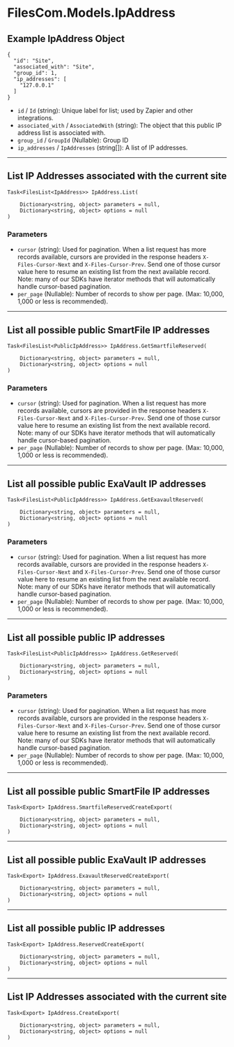 # FilesCom.Models.IpAddress

## Example IpAddress Object

```
{
  "id": "Site",
  "associated_with": "Site",
  "group_id": 1,
  "ip_addresses": [
    "127.0.0.1"
  ]
}
```

* `id` / `Id`  (string): Unique label for list; used by Zapier and other integrations.
* `associated_with` / `AssociatedWith`  (string): The object that this public IP address list is associated with.
* `group_id` / `GroupId`  (Nullable<Int64>): Group ID
* `ip_addresses` / `IpAddresses`  (string[]): A list of IP addresses.


---

## List IP Addresses associated with the current site

```
Task<FilesList<IpAddress>> IpAddress.List(
    
    Dictionary<string, object> parameters = null,
    Dictionary<string, object> options = null
)
```

### Parameters

* `cursor` (string): Used for pagination.  When a list request has more records available, cursors are provided in the response headers `X-Files-Cursor-Next` and `X-Files-Cursor-Prev`.  Send one of those cursor value here to resume an existing list from the next available record.  Note: many of our SDKs have iterator methods that will automatically handle cursor-based pagination.
* `per_page` (Nullable<Int64>): Number of records to show per page.  (Max: 10,000, 1,000 or less is recommended).


---

## List all possible public SmartFile IP addresses

```
Task<FilesList<PublicIpAddress>> IpAddress.GetSmartfileReserved(
    
    Dictionary<string, object> parameters = null,
    Dictionary<string, object> options = null
)
```

### Parameters

* `cursor` (string): Used for pagination.  When a list request has more records available, cursors are provided in the response headers `X-Files-Cursor-Next` and `X-Files-Cursor-Prev`.  Send one of those cursor value here to resume an existing list from the next available record.  Note: many of our SDKs have iterator methods that will automatically handle cursor-based pagination.
* `per_page` (Nullable<Int64>): Number of records to show per page.  (Max: 10,000, 1,000 or less is recommended).


---

## List all possible public ExaVault IP addresses

```
Task<FilesList<PublicIpAddress>> IpAddress.GetExavaultReserved(
    
    Dictionary<string, object> parameters = null,
    Dictionary<string, object> options = null
)
```

### Parameters

* `cursor` (string): Used for pagination.  When a list request has more records available, cursors are provided in the response headers `X-Files-Cursor-Next` and `X-Files-Cursor-Prev`.  Send one of those cursor value here to resume an existing list from the next available record.  Note: many of our SDKs have iterator methods that will automatically handle cursor-based pagination.
* `per_page` (Nullable<Int64>): Number of records to show per page.  (Max: 10,000, 1,000 or less is recommended).


---

## List all possible public IP addresses

```
Task<FilesList<PublicIpAddress>> IpAddress.GetReserved(
    
    Dictionary<string, object> parameters = null,
    Dictionary<string, object> options = null
)
```

### Parameters

* `cursor` (string): Used for pagination.  When a list request has more records available, cursors are provided in the response headers `X-Files-Cursor-Next` and `X-Files-Cursor-Prev`.  Send one of those cursor value here to resume an existing list from the next available record.  Note: many of our SDKs have iterator methods that will automatically handle cursor-based pagination.
* `per_page` (Nullable<Int64>): Number of records to show per page.  (Max: 10,000, 1,000 or less is recommended).


---

## List all possible public SmartFile IP addresses

```
Task<Export> IpAddress.SmartfileReservedCreateExport(
    
    Dictionary<string, object> parameters = null,
    Dictionary<string, object> options = null
)
```


---

## List all possible public ExaVault IP addresses

```
Task<Export> IpAddress.ExavaultReservedCreateExport(
    
    Dictionary<string, object> parameters = null,
    Dictionary<string, object> options = null
)
```


---

## List all possible public IP addresses

```
Task<Export> IpAddress.ReservedCreateExport(
    
    Dictionary<string, object> parameters = null,
    Dictionary<string, object> options = null
)
```


---

## List IP Addresses associated with the current site

```
Task<Export> IpAddress.CreateExport(
    
    Dictionary<string, object> parameters = null,
    Dictionary<string, object> options = null
)
```
